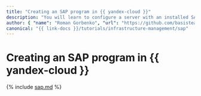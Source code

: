 ```yaml
---
title: "Creating an SAP program in {{ yandex-cloud }}"
description: "You will learn to configure a server with an installed SAP environment and write your first program. It will export existing system users in tabular format."
author: { "name": "Roman Gorbenko", "url": "https://github.com/basisteam-io" }
canonical: "{{ link-docs }}/tutorials/infrastructure-management/sap"
---
```


# Creating an SAP program in {{ yandex-cloud }}

{% include [sap.md](../../_tutorials/applied/sap.md) %}